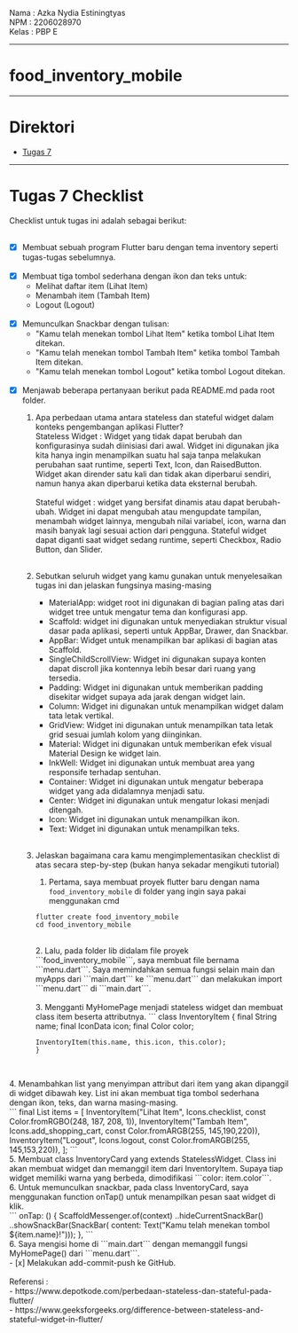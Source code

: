 Nama    : Azka Nydia Estiningtyas <br>
 NPM     : 2206028970 <br>
 Kelas   : PBP E <br>

---
# food_inventory_mobile

---

# Direktori

- [Tugas 7](#tugas-7-checklist)

---

# Tugas 7 Checklist
Checklist untuk tugas ini adalah sebagai berikut:<br>
<br>
- [x] Membuat sebuah program Flutter baru dengan tema inventory seperti tugas-tugas sebelumnya.<br>
    <br>
- [x] Membuat tiga tombol sederhana dengan ikon dan teks untuk:<br>
    - Melihat daftar item (Lihat Item)<br>
    - Menambah item (Tambah Item)<br>
    - Logout (Logout)<br>
    <br>
- [x] Memunculkan Snackbar dengan tulisan:<br>
    - "Kamu telah menekan tombol Lihat Item" ketika tombol Lihat Item ditekan.<br>
    - "Kamu telah menekan tombol Tambah Item" ketika tombol Tambah Item ditekan.<br>
    - "Kamu telah menekan tombol Logout" ketika tombol Logout ditekan.<br>
    <br>
- [x] Menjawab beberapa pertanyaan berikut pada README.md pada root folder.<br>
    1.  Apa perbedaan utama antara stateless dan stateful widget dalam konteks pengembangan aplikasi Flutter?<br>
        Stateless Widget : Widget yang tidak dapat berubah dan konfigurasinya sudah diinisiasi dari awal. Widget ini digunakan jika kita hanya ingin menampilkan suatu hal saja tanpa melakukan perubahan saat runtime, seperti Text, Icon, dan RaisedButton. Widget akan dirender satu kali dan tidak akan diperbarui sendiri, namun hanya akan diperbarui ketika data eksternal berubah.<br>
        <br>
        Stateful widget : widget yang bersifat dinamis atau dapat berubah-ubah. Widget ini dapat mengubah atau mengupdate tampilan, menambah widget lainnya, mengubah nilai variabel, icon, warna dan masih banyak lagi sesuai action dari pengguna. Stateful widget dapat diganti saat widget sedang runtime, seperti Checkbox, Radio Button, dan Slider.<br>
        <br>
    2.  Sebutkan seluruh widget yang kamu gunakan untuk menyelesaikan tugas ini dan jelaskan fungsinya masing-masing <br>
        - MaterialApp: widget root ini digunakan di bagian paling atas dari widget tree untuk mengatur tema dan konfigurasi app.<br>
        - Scaffold: widget ini digunakan untuk menyediakan struktur visual dasar pada aplikasi, seperti untuk AppBar, Drawer, dan Snackbar.<br>
        - AppBar: Widget untuk menampilkan bar aplikasi di bagian atas Scaffold.<br>
        - SingleChildScrollView: Widget ini digunakan supaya konten dapat discroll jika kontennya lebih besar dari ruang yang tersedia.<br>
        - Padding: Widget ini digunakan untuk memberikan padding disekitar widget supaya ada jarak dengan widget lain.<br>
        - Column: Widget ini digunakan untuk menampilkan widget dalam tata letak vertikal.<br>
        - GridView: Widget ini digunakan untuk menampilkan tata letak grid sesuai jumlah kolom yang diinginkan.<br>
        - Material: Widget ini digunakan untuk memberikan efek visual Material Design ke widget lain.<br>
        - InkWell: Widget ini digunakan untuk membuat area yang responsife terhadap sentuhan.<br>
        - Container: Widget ini digunakan untuk mengatur beberapa widget yang ada didalamnya menjadi satu.<br>
        - Center: Widget ini digunakan untuk mengatur lokasi menjadi ditengah.<br>
        - Icon: Widget ini digunakan untuk menampilkan ikon.<br>
        - Text: Widget ini digunakan untuk menampilkan teks.<br>
        <br>
    3.  Jelaskan bagaimana cara kamu mengimplementasikan checklist di atas secara step-by-step (bukan hanya sekadar mengikuti tutorial)<br>
        1.  Pertama, saya membuat proyek flutter baru dengan nama ```food_inventory_mobile``` di folder yang ingin saya pakai menggunakan cmd<br>
        ```
        flutter create food_inventory_mobile
        cd food_inventory_mobile
        ```
        <br>
        2.  Lalu, pada folder lib didalam file proyek ```food_inventory_mobile```, saya membuat file bernama ```menu.dart```. Saya memindahkan semua fungsi selain main dan myApps dari ```main.dart``` ke ```menu.dart``` dan melakukan import ```menu.dart``` di ```main.dart```.<br>
        <br>
        3.  Mengganti MyHomePage menjadi stateless widget dan membuat class item beserta attributnya.
        ```
        class InventoryItem {
            final String name;
            final IconData icon;
            final Color color;
            
            InventoryItem(this.name, this.icon, this.color);
            }
        ```
<br>
        4.  Menambahkan list yang menyimpan attribut dari item yang akan dipanggil di widget dibawah key. List ini akan membuat tiga tombol sederhana dengan ikon, teks, dan warna masing-masing.<br>
        ```
        final List<InventoryItem> items = [
            InventoryItem("Lihat Item", Icons.checklist, const Color.fromRGBO(248, 187, 208, 1)),
            InventoryItem("Tambah Item", Icons.add_shopping_cart, const Color.fromARGB(255, 145,190,220)),
            InventoryItem("Logout", Icons.logout, const Color.fromARGB(255, 145,153,220)),
            ];
        ```
        <br>
        5.  Membuat class InventoryCard yang extends StatelessWidget. Class ini akan membuat widget dan memanggil item dari InventoryItem. Supaya tiap widget memiliki warna yang berbeda, dimodifikasi ```color: item.color```.
        <br>
        6.  Untuk memunculkan snackbar, pada class InventoryCard, saya menggunakan function onTap() untuk menampilkan pesan saat widget di klik.<br>
        ```
        onTap: () {
            ScaffoldMessenger.of(context)
            ..hideCurrentSnackBar()
            ..showSnackBar(SnackBar(
                content: Text("Kamu telah menekan tombol ${item.name}!")));
            },
        ```
        <br>
        6.  Saya mengisi home di ```main.dart``` dengan memanggil fungsi MyHomePage() dari ```menu.dart```.<br>        
- [x] Melakukan add-commit-push ke GitHub.<br>
<br>
Referensi :<br>
- https://www.depotkode.com/perbedaan-stateless-dan-stateful-pada-flutter/<br>
- https://www.geeksforgeeks.org/difference-between-stateless-and-stateful-widget-in-flutter/<br>
